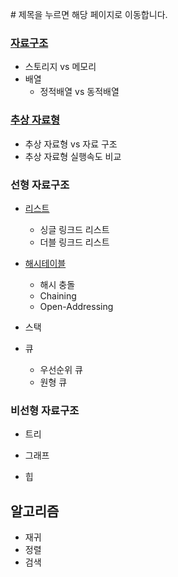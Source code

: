 \# 제목을 누르면 해당 페이지로 이동합니다.

### [자료구조](https://github.com/JIKMAN/Algorithm/blob/master/Data-Structure.md)

* 스토리지 vs 메모리
* 배열
    * 정적배열 vs 동적배열
### [추상 자료형](https://github.com/JIKMAN/Algorithm/blob/master/Data-Structure.md)
* 추상 자료형 vs 자료 구조
* 추상 자료형 실행속도 비교
### 선형 자료구조

* [리스트](https://github.com/JIKMAN/Algorithm/tree/master/list)
    * 싱글 링크드 리스트
    * 더블 링크드 리스트
* [해시테이블](https://github.com/JIKMAN/Algorithm/tree/master/Hash-Table)
    * 해시 충돌
    * Chaining
    * Open-Addressing
* 스택


* 큐
    * 우선순위 큐
    * 원형 큐



### 비선형 자료구조

* 트리

* 그래프

* 힙

## 알고리즘
* 재귀
* 정렬
* 검색